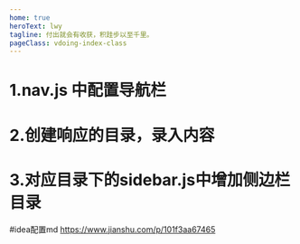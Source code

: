 ```yaml
---
home: true
heroText: lwy
tagline: 付出就会有收获，积跬步以至千里。
pageClass: vdoing-index-class
---
```


<ClientOnly>
  <WebInfo />
 <IndexBigImg />
</ClientOnly>


# 1.nav.js 中配置导航栏
# 2.创建响应的目录，录入内容
# 3.对应目录下的sidebar.js中增加侧边栏目录
#idea配置md https://www.jianshu.com/p/101f3aa67465


